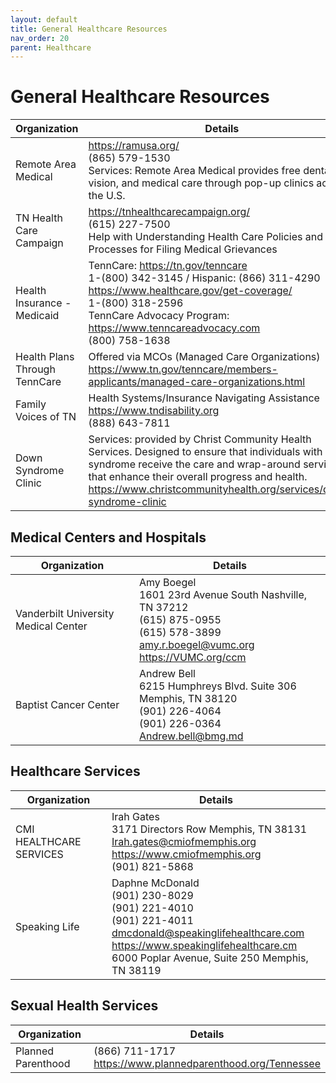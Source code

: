 ```yaml
---
layout: default
title: General Healthcare Resources
nav_order: 20
parent: Healthcare
---
```

# General Healthcare Resources

| Organization | Details |
|---|---|
| Remote Area Medical | https://ramusa.org/<br>(865) 579-1530<br>Services: Remote Area Medical provides free dental, vision, and medical care through pop-up clinics across the U.S. |
| TN Health Care Campaign | https://tnhealthcarecampaign.org/<br>(615) 227-7500<br>Help with Understanding Health Care Policies and Processes for Filing Medical Grievances |
| Health Insurance - Medicaid | TennCare: https://tn.gov/tenncare<br>1-(800) 342-3145 / Hispanic: (866) 311-4290<br>https://www.healthcare.gov/get-coverage/<br>1-(800) 318-2596<br>TennCare Advocacy Program: https://www.tenncareadvocacy.com<br>(800) 758-1638 |
| Health Plans Through TennCare | Offered via MCOs (Managed Care Organizations)<br>https://www.tn.gov/tenncare/members-applicants/managed-care-organizations.html |
| Family Voices of TN | Health Systems/Insurance Navigating Assistance<br>https://www.tndisability.org<br>(888) 643-7811 |
| Down Syndrome Clinic | Services: provided by Christ Community Health Services. Designed to ensure that individuals with Down syndrome receive the care and wrap-around services that enhance their overall progress and health.<br>https://www.christcommunityhealth.org/services/down-syndrome-clinic |

## Medical Centers and Hospitals

| Organization | Details |
|---|---|
| Vanderbilt University Medical Center | Amy Boegel<br>1601 23rd Avenue South Nashville, TN 37212<br>(615) 875-0955<br>(615) 578-3899<br><amy.r.boegel@vumc.org><br>https://VUMC.org/ccm |
| Baptist Cancer Center | Andrew Bell<br>6215 Humphreys Blvd. Suite 306 Memphis, TN 38120<br>(901) 226-4064<br>(901) 226-0364<br><Andrew.bell@bmg.md> |

## Healthcare Services

| Organization | Details |
|---|---|
| CMI HEALTHCARE SERVICES | Irah Gates<br>3171 Directors Row Memphis, TN 38131<br><Irah.gates@cmiofmemphis.org><br>https://www.cmiofmemphis.org<br>(901) 821-5868 |
| Speaking Life | Daphne McDonald<br>(901) 230-8029<br>(901) 221-4010<br>(901) 221-4011<br><dmcdonald@speakinglifehealthcare.com><br>https://www.speakinglifehealthcare.cm<br>6000 Poplar Avenue, Suite 250 Memphis, TN 38119 |

## Sexual Health Services

| Organization | Details |
|---|---|
| Planned Parenthood | (866) 711-1717<br>https://www.plannedparenthood.org/Tennessee |